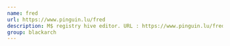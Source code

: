 ```yaml
---
name: fred
url: https://www.pinguin.lu/fred
description: M$ registry hive editor. URL : https://www.pinguin.lu/fred Groups : blackarch blackarch-windows
group: blackarch
---
```

